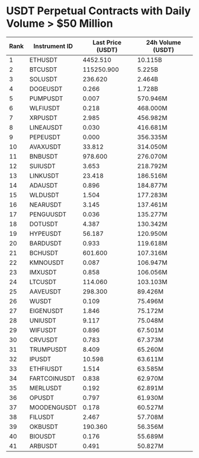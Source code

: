 # USDT Perpetual Contracts with Daily Volume > $50 Million

| Rank | Instrument ID | Last Price (USDT) | 24h Volume (USDT) |
|------|---------------|-------------------|-------------------|
| 1 | ETHUSDT | 4452.510 | 10.115B |
| 2 | BTCUSDT | 115250.900 | 5.225B |
| 3 | SOLUSDT | 236.620 | 2.464B |
| 4 | DOGEUSDT | 0.266 | 1.728B |
| 5 | PUMPUSDT | 0.007 | 570.946M |
| 6 | WLFIUSDT | 0.218 | 468.000M |
| 7 | XRPUSDT | 2.985 | 456.982M |
| 8 | LINEAUSDT | 0.030 | 416.681M |
| 9 | PEPEUSDT | 0.000 | 356.335M |
| 10 | AVAXUSDT | 33.812 | 314.050M |
| 11 | BNBUSDT | 978.600 | 276.070M |
| 12 | SUIUSDT | 3.653 | 218.792M |
| 13 | LINKUSDT | 23.418 | 186.516M |
| 14 | ADAUSDT | 0.896 | 184.877M |
| 15 | WLDUSDT | 1.504 | 177.283M |
| 16 | NEARUSDT | 3.145 | 137.461M |
| 17 | PENGUUSDT | 0.036 | 135.277M |
| 18 | DOTUSDT | 4.387 | 130.342M |
| 19 | HYPEUSDT | 56.187 | 120.950M |
| 20 | BARDUSDT | 0.933 | 119.618M |
| 21 | BCHUSDT | 601.600 | 107.316M |
| 22 | KMNOUSDT | 0.087 | 106.947M |
| 23 | IMXUSDT | 0.858 | 106.056M |
| 24 | LTCUSDT | 114.060 | 103.103M |
| 25 | AAVEUSDT | 298.300 | 89.426M |
| 26 | WUSDT | 0.109 | 75.496M |
| 27 | EIGENUSDT | 1.846 | 75.172M |
| 28 | UNIUSDT | 9.117 | 75.048M |
| 29 | WIFUSDT | 0.896 | 67.501M |
| 30 | CRVUSDT | 0.783 | 67.373M |
| 31 | TRUMPUSDT | 8.409 | 65.260M |
| 32 | IPUSDT | 10.598 | 63.611M |
| 33 | ETHFIUSDT | 1.514 | 63.585M |
| 34 | FARTCOINUSDT | 0.838 | 62.970M |
| 35 | MERLUSDT | 0.192 | 62.891M |
| 36 | OPUSDT | 0.797 | 61.930M |
| 37 | MOODENGUSDT | 0.178 | 60.527M |
| 38 | FILUSDT | 2.467 | 57.708M |
| 39 | OKBUSDT | 190.360 | 56.356M |
| 40 | BIOUSDT | 0.176 | 55.689M |
| 41 | ARBUSDT | 0.491 | 50.827M |
